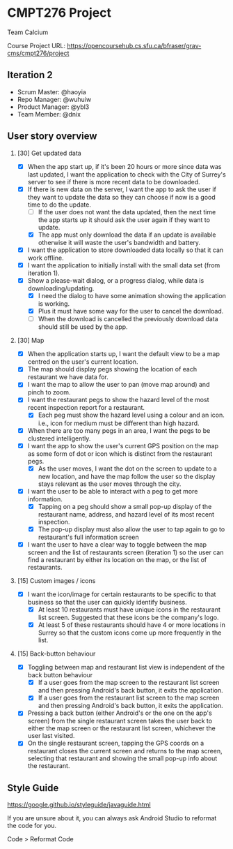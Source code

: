 # CMPT276 Project

Team Calcium

Course Project URL: https://opencoursehub.cs.sfu.ca/bfraser/grav-cms/cmpt276/project

## Iteration 2

* Scrum Master: @haoyia
* Repo Manager: @wuhuiw
* Product Manager: @ybl3
* Team Member: @dnix

## User story overview

1. [30] Get updated data

   * [x] When the app start up, if it's been 20 hours or more since data was last updated, I want the application to check with the City of Surrey's server to see if there is more recent data to be downloaded.
   * [x] If there is new data on the server, I want the app to ask the user if they want to update the data so they can choose if now is a good time to do the update.
        * [ ] If the user does not want the data updated, then the next time the app starts up it should ask the user again if they want to update.
        * [x] The app must only download the data if an update is available otherwise it will waste the user's bandwidth and battery.
   * [x] I want the application to store downloaded data locally so that it can work offline.
   * [x] I want the application to initially install with the small data set (from iteration 1).
   * [x] Show a please-wait dialog, or a progress dialog, while data is downloading/updating.
        * [x] I need the dialog to have some animation showing the application is working.
        * [x] Plus it must have some way for the user to cancel the download.
        * [ ] When the download is cancelled the previously download data should still be used by the app.

2. [30] Map

   * [x] When the application starts up, I want the default view to be a map centred on the user's current location.
   * [x] The map should display pegs showing the location of each restaurant we have data for.
   * [x] I want the map to allow the user to pan (move map around) and pinch to zoom.
   * [x] I want the restaurant pegs to show the hazard level of the most recent inspection report for a restaurant.
        * [x] Each peg must show the hazard level using a colour and an icon. i.e., icon for medium must be different than high hazard.
   * [x] When there are too many pegs in an area, I want the pegs to be clustered intelligently.
   * [x] I want the app to show the user's current GPS position on the map as some form of dot or icon which is distinct from the restaurant pegs.
        * [x] As the user moves, I want the dot on the screen to update to a new location, and have the map follow the user so the display stays relevant as the user moves through the city.
   * [x] I want the user to be able to interact with a peg to get more information.
        * [x] Tapping on a peg should show a small pop-up display of the restaurant name, address, and hazard level of its most recent inspection.
        * [x] The pop-up display must also allow the user to tap again to go to restaurant's full information screen
   * [x] I want the user to have a clear way to toggle between the map screen and the list of restaurants screen (iteration 1) so the user can find a restaurant by either its location on the map, or the list of restaurants.

3. [15] Custom images / icons

   * [x] I want the icon/image for certain restaurants to be specific to that business so that the user can quickly identify business.
        * [x] At least 10 restaurants must have unique icons in the restaurant list screen. Suggested that these icons be the company's logo.
        * [x] At least 5 of these restaurants should have 4 or more locations in Surrey so that the custom icons come up more frequently in the list.

4. [15] Back-button behaviour

   * [x] Toggling between map and restaurant list view is independent of the back button behaviour
        * [x] If a user goes from the map screen to the restaurant list screen and then pressing Android's back button, it exits the application.
        * [x] If a user goes from the restaurant list screen to the map screen and then pressing Android's back button, it exits the application.
   * [x] Pressing a back button (either Android's or the one on the app's screen) from the single restaurant screen takes the user back to either the map screen or the restaurant list screen, whichever the user last visited.
   * [x] On the single restaurant screen, tapping the GPS coords on a restaurant closes the current screen and returns to the map screen, selecting that restaurant and showing the small pop-up info about the restaurant.
## Style Guide

https://google.github.io/styleguide/javaguide.html

If you are unsure about it, you can always ask Android Studio to reformat the code for you.

Code > Reformat Code
